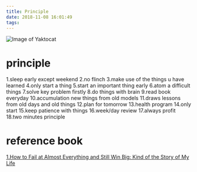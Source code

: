 ```yaml
---
title: Principle
date: 2018-11-08 16:01:49
tags:
---
```

![Image of Yaktocat](https://octodex.github.com/images/yaktocat.png)



# principle
1.sleep early except weekend
2.no flinch
3.make use of the things u have learned 
4.only start a thing
5.start an important thing early
6.atom a difficult things
7.solve key problem firstly
8.do things with brain
9.read book everyday
10.accumulation new things from old models
11.draws lessons from old days and old things
12.plan for tomorrow
13.health program
14.only start 
15.keep patience with things
16.week/day review
17.always profit
18.two minutes principle



# reference book
[1.How to Fail at Almost Everything and Still Win Big: Kind of the Story of My Life](https://www.amazon.com/How-Fail-Almost-Everything-Still-ebook/dp/B00COOFBA4/ref=sr_1_1?s=books&ie=UTF8&qid=1542074241&sr=1-1&keywords=How+to+Fail+at+Almost+Everything+and+Still+Win+Big%3A+Kind+of+the+Story+of+My+Life)





